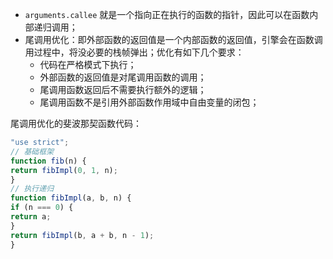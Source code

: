 + `arguments.callee` 就是一个指向正在执行的函数的指针，因此可以在函数内部递归调用；
+ 尾调用优化：即外部函数的返回值是一个内部函数的返回值，引擎会在函数调用过程中，将没必要的栈帧弹出；优化有如下几个要求：
  + 代码在严格模式下执行；
  + 外部函数的返回值是对尾调用函数的调用；
  + 尾调用函数返回后不需要执行额外的逻辑；
  + 尾调用函数不是引用外部函数作用域中自由变量的闭包；

尾调用优化的斐波那契函数代码：

```js
"use strict";
// 基础框架
function fib(n) {
return fibImpl(0, 1, n);
}
// 执行递归
function fibImpl(a, b, n) {
if (n === 0) {
return a;
}
return fibImpl(b, a + b, n - 1);
}
```



